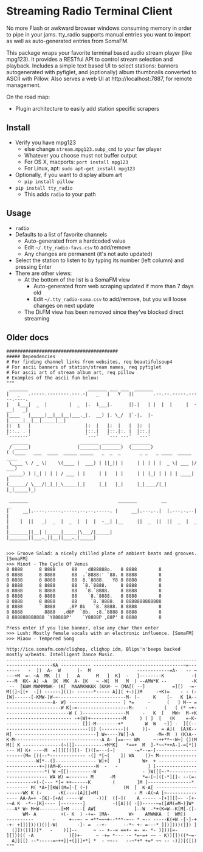 # Streaming Radio Terminal Client

No more Flash or awkward browser windows consuming memory in order to pipe in your jams. tty_radio supports manual entries you want to import as well as auto-generated entries from SomaFM.

This package wraps your favorite terminal based audio stream player (like mpg123). It provides a RESTful API to control stream selection and playback. Includes a simple text based UI to select stations: banners autogenerated with pyfiglet, and (optionally) album thumbnails converted to ASCII with Pillow. Also serves a web UI at http://localhost:7887, for remote management.

On the road map:
* Plugin architecture to easily add station specific scrapers

## Install

* Verify you have mpg123
    * else change `stream.mpg123.subp_cmd` to your fav player
    * Whatever you choose must not buffer output
    * For OS X, macports: `port install mpg123`
    * For Linux, apt: `sudo apt-get install mpg123`
* Optionally, if you want to display album art
    * `pip install pillow`
* `pip install tty_radio`
    * This adds `radio` to your path

## Usage

* `radio`
* Defaults to a list of favorite channels
    * Auto-generated from a hardcoded value
    * Edit `~/.tty_radio-favs.csv` to add/remove
    * Any changes are permanent (it's not auto updated)
* Select the station to listen to by typing its number (left column) and pressing Enter
* There are other views:
    * At the bottom of the list is a SomaFM view
        * Auto-generated from web scraping updated if more than 7 days old
        * Edit `~/.tty_radio-soma.csv` to add/remove, but you will loose changes on next update
    * The Di.FM view has been removed since they've blocked direct streaming


## Older docs
```
#########################################
##### Dependencies
# For finding channel links from websites, req beautifulsoup4
# For ascii banners of station/stream names, req pyfiglet
# For ascii art of stream album art, req pillow
# Examples of the ascii fun below:
"""
 _______                      _______ ___ ___  _______                        
|   _   .-----.--------.---.-|   _   |   Y   ||       .--.--.-----.-----.----.
|   1___|  _  |        |  _  |.  1___|.      ||.|   | |  |  |     |  -__|   _|
|____   |_____|__|__|__|___._|.  __) |. \_/  |`-|.  |-|_____|__|__|_____|__|  
|:  1   |                    |:  |   |:  |   |  |:  |                         
|::.. . |                    |::.|   |::.|:. |  |::.|                         
`-------'                    `---'   `--- ---'  `---'                         
  ______                   _______ _______    _______                      
 / _____)                 (_______|_______)  (_______)                     
( (____   ___  ____  _____ _____   _  _  _       _ _   _ ____  _____  ____ 
 \____ \ / _ \|    \(____ |  ___) | ||_|| |     | | | | |  _ \| ___ |/ ___)
 _____) ) |_| | | | / ___ | |     | |   | |     | | |_| | | | | ____| |    
(______/ \___/|_|_|_\_____|_|     |_|   |_|     |_|____/|_| |_|_____)_|    
                                                                           
 _______                                 _______         __           __ 
|     __|.----.-----.-----.--.--.-----. |     __|.---.-.|  |.---.-.--|  |
|    |  ||   _|  _  |  _  |  |  |  -__| |__     ||  _  ||  ||  _  |  _  |
|_______||__| |_____|_____|\___/|_____| |_______||___._||__||___._|_____|
                                                                         

>>> Groove Salad: a nicely chilled plate of ambient beats and grooves. [SomaFM]
>>> Minot - The Cycle Of Venus
8 8888      8 8888      88    d888888o.   8 8888        8 
8 8888      8 8888      88  .`8888:' `88. 8 8888        8 
8 8888      8 8888      88  8.`8888.   Y8 8 8888        8 
8 8888      8 8888      88  `8.`8888.     8 8888        8 
8 8888      8 8888      88   `8.`8888.    8 8888        8 
8 8888      8 8888      88    `8.`8888.   8 8888        8 
8 8888      8 8888      88     `8.`8888.  8 8888888888888 
8 8888      ` 8888     ,8P 8b   `8.`8888. 8 8888        8 
8 8888        8888   ,d8P  `8b.  ;8.`8888 8 8888        8 
8 888888888888 `Y88888P'    `Y8888P ,88P' 8 8888        8 

Press enter if you like banner, else any char then enter 
>>> Lush: Mostly female vocals with an electronic influence. [SomaFM]
>>> Miaow - Tempered Song

http://ice.somafm.com/cliqhop, cliqhop idm, Blips'n'beeps backed mostly w/beats. Intelligent Dance Music.
----------------------------------------------------------------------
-----------------KA ----------- ---------------------------------~=---
-----   -  ))  A-  W      (-  M                 ------------=A-   -- ~
---+M  =- ~A  MK  [(  ]   A      M   ]  K]  -   ]--------K          -(
---M  KK- A) -A  ]K  MK  A- [K   ~ -W[  M   M  ) --AMW*K --         -K
 --  [KWW MWMMMWK- (K[  MAAMKWKKK (KKW- ~ (MA[( --]          =][)  -=-
M((]~[[+  -]) ------](()- ------*----- A]]( +-)[)M     -+K)=    - - (-
[W]------[-KMW-)W-~-------------------------M- )-     K    [-   K ]A--
---------------~-A- W] ------------------- ] *=     -      (   ] M-~ =
--------------------W K[-=-------------------M-    -      (   ( (* ~+-
-----------------------W ( )----------------M     -   K  [   MW+  M-+K
------------------------ -+(W)+------------M     ) ( ]  [   (K    =-K-
--------------------------- [](-M--------+*        W  W   ~]] -  ][(--
------------------------------([) (--------[(     )[-    = A](  [A)K--
M[ ------------------------------] W=----)W)]-A        -M=-M  ) (K)A--
K-M--------------------------------A A- [==-~- WM     ~-++**~-W+] (](M
M([ K --------------(~([]-----------+M*K]   *==+  M  ]-*~~*++A-]-=[*))
--- M] K+ --~-M  =][][[(][)- [)([=---(~]       -=*--=-]---------------
------(M= [((--*------------- -(] *[~(    ]) WA    ()~ M--------------
-----------W[*--(]--------------- W]+[   ]        W+  + --------------
------------+~](AM~K-------------W  -   -           ] [---------------
--------------*( W ~[[)---------W                 - )W([[~-*----------
--------------- WA W) =------- M      -M          *=-[~[([-*][]- --(=-
----------+(-(--- *[= ++------K        (        ]M [----------------* 
-------- M( *A+][KW)(M=[-[ (~)             (M  [  K-A[ ---------------
------WK K (-      -K(----(A](]=M(             - M -A(~A [~-----------
---- AA-A=+ -[K)-[+A( -----W     -))[  ([~](    A ----- -[+]][[~- -[+-
-~A K  -*--[K]---- [--------]          -([A))( -[)-----~=([AM(=M~)]W* 
---A* W~ M+W--------[+M ----[ AW[              [--W  -*+(K=W--K[M[-([-
      WM- A         +(- K  ) -+=- [MA-       W+    AMWWKA  [  WM])    
----------       -     +--~- ~ +**~~~+--***-~-- * ~-- -----K(+W -[-]-+
-+- +]])]))()()]-W)       -]- =  --+-      --*~ +- =---* ]])])))(]]) ]
  (]])([)])[*   -    )[]--      ~ -- +--= ==+- =- =- *- )]))[=-       
][]))(( -A             )[)+-     ~ -+= *--- -~ *=~=+ ~~ - K))[])((*~=-
  A]][[) --*-----=~++]]+(]]]+*[ *  - ~~--   --~*+* +=* ~~ -- -)])[([))
"""
```